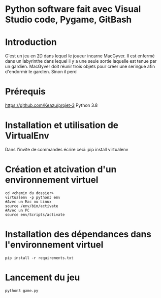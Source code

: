 # Python software fait avec Visual Studio code, Pygame, GitBash

# Introduction
C'est un jeu en 2D dans lequel le joueur incarne MacGyver. 
Il est enfermé dans un labyrinthe dans lequel il y a une seule sortie laquelle est tenue par un gardien. 
MacGyver doit réunir trois objets pour créer une seringue afin d'endormir le gardien.
Sinon il perd

# Prérequis
https://github.com/Keazu/projet-3
Python 3.8

# Installation et utilisation de VirtualEnv
Dans l'invite de commandes écrire ceci:
	pip install virtualenv
	
# Création et atcivation d'un environnement virtuel
	cd <chemin du dossier>
	virtualenv -p python3 env
	#Avec un Mac ou Linux
	source /env/bin/activate
	#Avec un PC
	source env/Scripts/activate
	
# Installation des dépendances dans l'environnement virtuel
	pip install -r requirements.txt
	
# Lancement du jeu
	python3 game.py
